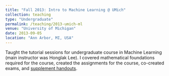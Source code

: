 ```yaml
---
title: "Fall 2013: Intro to Machine Learning @ UMich"
collection: teaching
type: "Undergraduate"
permalink: /teaching/2013-umich-ml
venue: "University of Michigan"
date: 2013-09-05
location: "Ann Arbor, MI, USA"
---
```


Taught the tutorial sessions for undergraduate course in Machine Learning (main instructor was Honglak Lee). I covered mathematical foundations required for the course, created the assignments for the course, co-created exams, and [supplement handouts](http://www.haija.org/intro_ml_notes.html).